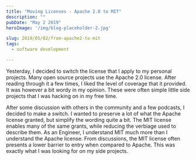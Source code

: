 ```yaml
---
title: "Moving Licenses - Apache 2.0 to MIT"
description: ""
pubDate: "May 2 2019"
heroImage: '/img/blog-placeholder-2.jpg'

slug: 2019/05/02/from-apache2-to-mit
tags:
  - software development

---
```


Yesterday, I decided to switch the license that I apply to my personal projects.
Many open source projects use the Apache 2.0 license.
After reading through it a few times, I liked the level of coverage that it provided.
It was however a bit wordy in my opinion.
These were often simple little side projects that I was hacking on in my free time.

After some discussion with others in the community and a few podcasts, I decided to make a switch.
I wanted to preserve a lot of what the Apache license granted, but simplify the wording quite a bit.
The MIT license enables many of the same grants, while reducing the verbiage used to describe them.
As an Engineer, I understand MIT much more than I understand the Apache license.
From discussions, the MIT license often presents a lower barrier to entry when compared to Apache.
This was exactly what I was looking for on my side projects.
